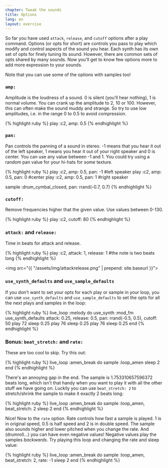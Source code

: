 ```yaml
---
chapter: Tweak the sounds
title: Options
lang: en
layout: exercise
---
```


So far you have used `attack`, `release`, and `cutoff` options after a play command. Options (or opts for short) are controls you pass to play which modify and control aspects of the sound you hear. Each synth has its own set of opts for finely tuning its sound. However, there are common sets of opts shared by many sounds. Now you'll get to know few options more to add more expression to your sounds.

Note that you can use some of the options with samples too!

### `amp:`

Amplitude is the loudness of a sound. 0 is silent (you’ll hear nothing), 1 is normal volume. You can crank up the amplitude to 2, 10 or 100. However, this can often make the sound muddy and strange. So try to use low amplitudes, i.e. in the range 0 to 0.5 to avoid compression. 

{% highlight ruby %}
play :c2, amp: 0.5
{% endhighlight %}

### `pan:`

Pan controls the panning of a sound in stereo. -1 means that you hear it out of the left speaker, 1 means you hear it out of your right speaker and 0 is center. You can use any value between -1 and 1. You could try using a random pan value for your hi-hats for some texture.

{% highlight ruby %}
play :c2, amp: 0.5, pan: -1 #left speaker
play :c2, amp: 0.5, pan: 0 #center
play :c2, amp: 0.5, pan: 1 #right speaker

sample :drum_cymbal_closed, pan: rrand(-0.7, 0.7)
{% endhighlight %}

### `cutoff:`

Remove frequencies higher that the given value. Use values between 0-130.

{% highlight ruby %}
play :c2, cutoff: 80
{% endhighlight %}

### `attack:` and `release:`

Time in beats for attack and release.

{% highlight ruby %}
play :c2, attack: 1, release: 1 #the note is two beats long
{% endhighlight %}

<img src="{{ "/assets/img/attackrelease.png" | prepend: site.baseurl }}">

### `use_synth_defaults` and `use_sample_defaults`

If you don't want to set your opts for each play or sample in your loop, you can use `use_synth_defaults` and `use_sample_defaults` to set the opts for all the next plays and samples in the loop:

{% highlight ruby %}
live_loop :melody do
  use_synth :mod_fm
  use_synth_defaults attack: 0.25, release: 0.5, pan: rrand(-0.5, 0.5), cutoff: 50
  play 72
  sleep 0.25
  play 76
  sleep 0.25
  play 76
  sleep 0.25
end
{% endhighlight %}

### Bonus: `beat_stretch:` and `rate:`

These are too cool to skip. Try this out:

{% highlight ruby %}
live_loop :amen_break do
  sample :loop_amen
  sleep 2
end 
{% endhighlight %}

There's an annoying gap in the end. The sample is 1.753310657596372 beats long, which isn't that handy when you want to play it with all the other stuff we have going on. Luckily you can use `beat_stretch: 2` to stretch/shrink the sample to make it exactly 2 beats long:

{% highlight ruby %}
live_loop :amen_break do
  sample :loop_amen, beat_stretch: 2
  sleep 2
end
{% endhighlight %}

Nice! Now to the `rate` option. Rate controls how fast a sample is played. 1 is in original speed, 0.5 is half speed and 2 is in double speed. The sample also sounds higher and lower pitched when you change the rate. And (drumroll...) you can have even negative values! Negative values play the samples _backwards_. Try playing this loop and changing the rate and sleep value:

{% highlight ruby %}
live_loop :amen_break do
  sample :loop_amen, beat_stretch: 2, rate: -1
  sleep 2
end
{% endhighlight %}


